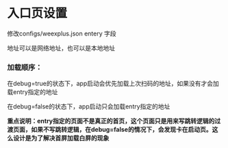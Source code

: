 # 入口页设置

修改configs/weexplus.json  entery 字段

地址可以是网络地址，也可以是本地地址

### 加载顺序：

在debug=true的状态下，app启动会优先加载上次扫码的地址，如果没有才会加载entry指定的地址

在debug=false的状态下，app启动只会加载entry指定的地址

**重点说明：entry指定的页面不是真正的首页，这个页面只是用来写跳转逻辑的过渡页面，如果不写跳转逻辑，在debug=false的情况下，会发现卡在启动页。这么设计是为了解决首屏加载白屏的现象**

